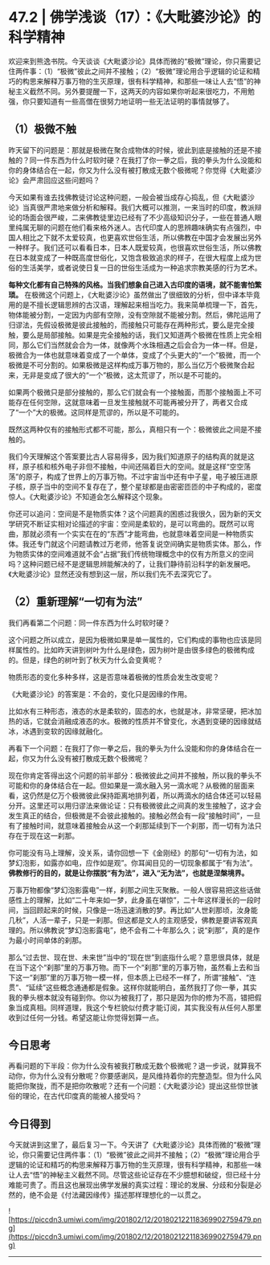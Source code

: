 # 47.2 | 佛学浅谈（17）：《大毗婆沙论》的科学精神

欢迎来到熊逸书院。今天谈谈《大毗婆沙论》具体而微的“极微”理论，你只需要记住两件事：（1）“极微”彼此之间并不接触；（2）“极微”理论用合乎逻辑的论证和精巧的构思来解释万事万物的生灭原理，很有科学精神，和那些一味让人去“悟”的神秘主义截然不同。另外要提醒一下，这两天的内容如果你听起来很吃力，不用勉强，你只要知道有一些高僧在很努力地证明一些无法证明的事情就够了。

## （1）极微不触

昨天留下的问题是：那就是极微在聚合成物体的时候，彼此到底是接触的还是不接触的？同一件东西为什么时软时硬？在我打了你一拳之后，我的拳头为什么没能和你的身体结合在一起，你又为什么没有被打散成无数个极微呢？你觉得《大毗婆沙论》会严肃回应这些问题吗？

今天如果有谁去找佛教徒讨论这种问题，一般会被当成存心捣乱，但《大毗婆沙论》当真很严肃地来做分析和解释。我们大概可以推测，一来当时的印度，教派辩论的场面会很严峻，二来佛教徒里边已经有了不少高级知识分子，一些在普通人眼里纯属无聊的问题在他们看来格外迷人。古代印度人的思辨趣味确实有点强烈，中国人相比之下就不太爱较真，也更喜欢世俗生活，所以佛教在中国才会发展出另外一种样子。我们还可以看看日本，日本人既爱较真，也很喜欢世俗生活，所以佛教在日本就变成了一种既高度世俗化，又饱含极致追求的样子，在很大程度上成为世俗的生活美学，或者说使日复一日的世俗生活成为一种追求宗教美感的行为艺术。

 **每种文化都有自己特殊的风格。当我们想象自己进入古印度的语境，就不能害怕繁琐。** 在极微这个问题上，《大毗婆沙论》虽然做出了很细致的分析，但中译本毕竟用的是不擅长逻辑思辨的古汉语，理解起来相当吃力。我来简单梳理一下，首先，物体能被分割，一定因为内部有空隙，没有空隙就不能被分割。然后，佛陀运用了归谬法，先假设极微是彼此接触的，而接触只可能存在两种形式，要么是完全接触，要么是局部接触。如果是完全接触的话，我们又知道两个极微在性质上完全相同，那么它们当然就会合为一体，就像两个水珠相遇之后会合为一体一样。但是，极微合为一体也就意味着变成了一个单体，变成了个头更大的“一个”极微，而一个极微是不可分割的。如果极微是这样构成万事万物的，那么当亿万个极微聚合起来，无非是变成了很大的“一个”极微，这太荒谬了，所以是不可能的。

如果两个极微只是部分接触的，那么它们就会有一个接触面，而那个接触面上不可能存在任何空隙，这就意味着一旦发生接触就不可能再被分开了，两者又合成了“一个”大的极微。这同样是荒谬的，所以是不可能的。

既然这两种仅有的接触形式都不可能，那么，真相只有一个：极微彼此之间是不接触的。

我们今天理解这个答案要比古人容易得多，因为我们知道原子的结构真的就是这样，原子核和核外电子非但不接触，中间还隔着巨大的空间。就是这样“空空荡荡”的原子，构成了世界上的万事万物。不过宇宙当中还有中子星，电子被压进原子核，原子当中的空间不复存在了，整个星球都是由密密匝匝的中子构成的，密度惊人。《大毗婆沙论》不知道会怎么解释这个现象。

你还可以追问：空间是不是物质实体？这个问题真的困惑过我很久，因为新的天文学研究不断证实相对论描述的宇宙：空间是柔软的，是可以弯曲的。既然可以弯曲，那就必须有一个实实在在的“东西”才能弯曲，也就意味着空间是一种物质实体。我还专门就这个问题请教过万老师，他答复说空间确实是物质实体。那么，作为物质实体的空间难道就不会“占据”我们传统物理概念中的仅有方所意义的空间吗？这种问题已经不是逻辑思辨能解决的了，让我们静待前沿科学的新发展吧。《大毗婆沙论》显然还没有想到这一层，所以我们先不去深究它了。

## （2）重新理解“一切有为法”

我们再看第二个问题：同一件东西为什么时软时硬？

这个问题之所以成立，是因为极微如果是单一属性的，它们构成的事物也应该是同样属性的。比如昨天讲到树叶为什么是绿色，因为树叶是由很多绿色的极微构成的。但是，绿色的树叶到了秋天为什么会变黄呢？

物质形态的变化多种多样，这是否意味着极微的性质会发生改变呢？

《大毗婆沙论》的答案是：不会的，变化只是因缘的作用。

比如水有三种形态，液态的水是柔软的，固态的水，也就是冰，非常坚硬，把冰加热的话，它就会消融成液态的水。极微的性质并不曾变化，水遇到变硬的因缘就结冰，冰遇到变软的因缘就融化。

再看下一个问题：在我打了你一拳之后，我的拳头为什么没能和你的身体结合在一起，你又为什么没有被打散成无数个极微呢？

现在你肯定答得出这个问题的前半部分：极微彼此之间并不接触，所以我的拳头不可能和你的身体结合在一起。但如果是一滴水融入另一滴水呢？从极微的层面来看，这仍然是亿万个极微彼此保持距离地排列着，所以两滴水的结合体还可以轻易分开。这里还可以用归谬法来做论证：只有极微彼此之间真的发生接触了，这才会发生真正的结合，但极微是不会彼此接触的。接触必然会有一段“接触时间”，一旦有了接触时间，就意味着接触会从这一个刹那延续到下一个刹那，而一切有为法只存在于现在这一刹那。

你可能没有马上理解，没关系，请你回想一下《金刚经》的那句“一切有为法，如梦幻泡影，如露亦如电，应作如是观”。你耳闻目见的一切现象都属于“有为法”。 **佛教修行的目的，就是让你摆脱“有为法”，进入“无为法”，也就是涅槃境界。**

万事万物都像“梦幻泡影露电”一样，刹那之间生灭聚散。一般人很容易把这些话做感性上的理解，比如“二十年来如一梦，此身虽在堪惊”，二十年这样漫长的一段时间，当回顾起来的时候，只像是一场迅速消散的梦。再比如“人世刹那顷，汝身能几秋”，人活一辈子，只是一刹那。但这都是文人的主观感受，佛教是要讲客观真理的。所以佛教说“梦幻泡影露电”，绝不会有二十年那么久；说“刹那”，真的是作为最小时间单体的刹那。

那么“过去世、现在世、未来世”当中的“现在世”到底指什么呢？意思很具体，就是在当下这个“刹那”里的万事万物。而下一个“刹那”里的万事万物，虽然看上去和当下这一“刹那”里的万事万物一模一样，但本质上已经不一样了，所谓“接触”、“连贯”、“延续”这些概念通通都是假象。这样你就能明白，虽然我打了你一拳，其实我的拳头根本就没有碰到你。你以为被我打了，那只是因为你的修为不高，错把假象当成真相。同样道理，我这个专栏貌似付费才能订阅，其实我没有从任何人那里收到过任何一分钱。希望这能让你觉得划算一点。

## 今日思考

再看问题的下半段：你为什么没有被我打散成无数个极微呢？退一步说，就算我不动你，你为什么没有分散呢？你要感谢风，是风维持着你的完整造型。但为什么风能把你聚拢，而不是把你吹散呢？还有一个问题：《大毗婆沙论》提出这些惊世骇俗的理论，在古代印度真的能被人接受吗？

## 今日得到

今天就讲到这里了，最后复习一下。今天讲了《大毗婆沙论》具体而微的“极微”理论，你只需要记住两件事：（1）“极微”彼此之间并不接触；（2）“极微”理论用合乎逻辑的论证和精巧的构思来解释万事万物的生灭原理，很有科学精神，和那些一味让人去“悟”的神秘主义截然不同。尽管这些论证存在不少臆想和破绽，但已经十分难能可贵了。而且这也展现出佛学发展的真实过程：理论的发展、分歧和分裂是必然的，绝不会是《付法藏因缘传》描述那样理想化的一以贯之。

![https://piccdn3.umiwi.com/img/201802/12/201802122118369902759479.png](https://piccdn3.umiwi.com/img/201802/12/201802122118369902759479.png)

---

